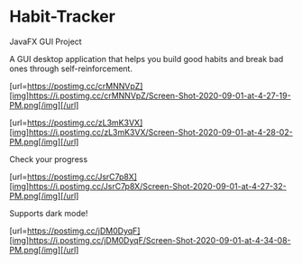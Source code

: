 # Habit-Tracker
JavaFX GUI Project

A GUI desktop application that helps you build good habits and break bad ones through self-reinforcement.

[url=https://postimg.cc/crMNNVpZ][img]https://i.postimg.cc/crMNNVpZ/Screen-Shot-2020-09-01-at-4-27-19-PM.png[/img][/url]

[url=https://postimg.cc/zL3mK3VX][img]https://i.postimg.cc/zL3mK3VX/Screen-Shot-2020-09-01-at-4-28-02-PM.png[/img][/url]

Check your progress

[url=https://postimg.cc/JsrC7p8X][img]https://i.postimg.cc/JsrC7p8X/Screen-Shot-2020-09-01-at-4-27-32-PM.png[/img][/url]

Supports dark mode!

[url=https://postimg.cc/jDM0DyqF][img]https://i.postimg.cc/jDM0DyqF/Screen-Shot-2020-09-01-at-4-34-08-PM.png[/img][/url]

